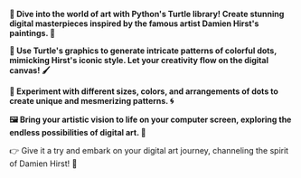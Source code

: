 **🎨 Dive into the world of art with Python's Turtle library! Create stunning digital masterpieces inspired by the famous artist Damien Hirst's paintings. 🐢**

**🔶 Use Turtle's graphics to generate intricate patterns of colorful dots, mimicking Hirst's iconic style. Let your creativity flow on the digital canvas! 🖌️**

**🔵 Experiment with different sizes, colors, and arrangements of dots to create unique and mesmerizing patterns. 🌀**

**🖼️ Bring your artistic vision to life on your computer screen, exploring the endless possibilities of digital art. 🌈**


👉 Give it a try and embark on your digital art journey, channeling the spirit of Damien Hirst! 🚀

